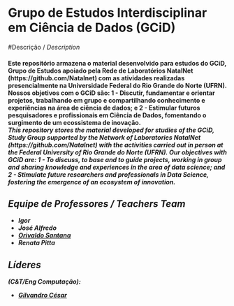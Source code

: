 # Grupo de Estudos Interdisciplinar em Ciência de Dados (GCiD) 

#Descrição / <i>Description</i>
<h4> Este repositório armazena o material desenvolvido para estudos do GCiD, Grupo de Estudos apoiado pela Rede de Laboratórios NatalNet (https://github.com/Natalnet) com as atividades realizadas presencialmente na Universidade Federal do Rio Grande do Norte (UFRN). Nossos objetivos com o GCiD são: 1 - Discutir, fundamentar e orientar projetos, trabalhando em grupo e compartilhando conhecimento e experiências na área de ciência de dados; e 2 - Estimular futuros pesquisadores e profissionais em Ciência de Dados, fomentando o surgimento de um ecossistema de inovação.
<br><i> This repository stores the material developed for studies of the GCiD, Study Group supported by the Network of Laboratories NatalNet (https://github.com/Natalnet) with the activities carried out in person at the Federal University of Rio Grande do Norte (UFRN). Our objectives with GCiD are: 1 - To discuss, to base and to guide projects, working in group and sharing knowledge and experiences in the area of data science; and 2 - Stimulate future researchers and professionals in Data Science, fostering the emergence of an ecosystem of innovation.

## Equipe de Professores / <i>Teachers Team<i>
* Igor 
* José Alfredo 
* [Orivaldo Santana](https://github.com/orivaldosantana)
* Renata Pitta 


## Líderes 
**(C&T/Eng Computação):**
* [Gilvandro César](https://github.com/gilvandrocesardemedeiros) 
